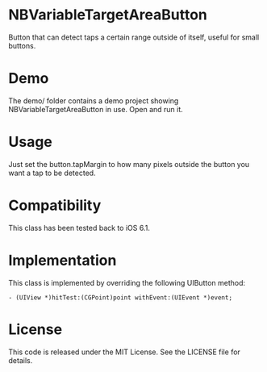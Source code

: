 NBVariableTargetAreaButton
==========================

Button that can detect taps a certain range outside of itself, useful
for small buttons.

Demo
====

The demo/ folder contains a demo project showing
NBVariableTargetAreaButton in use. Open and run it.

Usage
=====

Just set the button.tapMargin to how many pixels outside the button you
want a tap to be detected.

Compatibility
=============

This class has been tested back to iOS 6.1.

Implementation
==============

This class is implemented by overriding the following UIButton method:

	- (UIView *)hitTest:(CGPoint)point withEvent:(UIEvent *)event;

License
=======

This code is released under the MIT License. See the LICENSE file for
details.